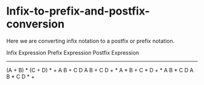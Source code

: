 # Infix-to-prefix-and-postfix-conversion
Here we are converting infix notation to a postfix or prefix notation.

Infix Expression	  Prefix Expression	  Postfix Expression
----------------    -----------------   -------------------
(A + B) * (C + D)	    * + A B + C D	    A B + C D + *
A * B + C * D	        + * A B * C D	    A B * C D * +

